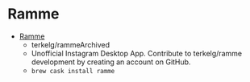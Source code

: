 # Ramme
- [Ramme](https://github.com/terkelg/ramme/)
  -  terkelg/rammeArchived
  - Unofficial Instagram Desktop App. Contribute to terkelg/ramme development by creating an account on GitHub.
  - `brew cask install ramme`
